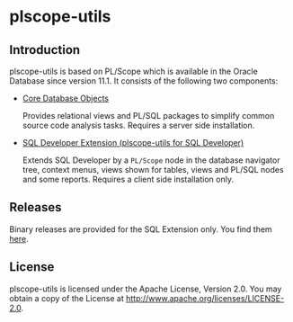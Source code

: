 # plscope-utils

## Introduction
plscope-utils is based on PL/Scope which is available in the Oracle Database since version 11.1. It consists of the following two components:

- [Core Database Objects](https://github.com/PhilippSalvisberg/plscope-utils/blob/main/database/README.md)

	Provides relational views and PL/SQL packages to simplify common source code analysis tasks. Requires a server side installation.

- [SQL Developer Extension (plscope-utils for SQL Developer)](https://github.com/PhilippSalvisberg/plscope-utils/blob/main/sqldev/README.md)

   Extends SQL Developer by a ```PL/Scope``` node in the database navigator tree, context menus, views shown for tables, views and PL/SQL nodes and some reports. Requires a client side installation only.

## Releases

Binary releases are provided for the SQL Extension only. You find them [here](https://github.com/PhilippSalvisberg/plscope-utils/releases).

## License

plscope-utils is licensed under the Apache License, Version 2.0. You may obtain a copy of the License at <http://www.apache.org/licenses/LICENSE-2.0>.
